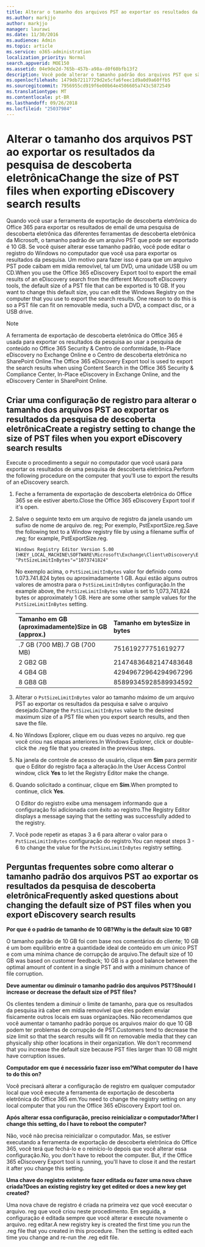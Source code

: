 ```yaml
---
title: Alterar o tamanho dos arquivos PST ao exportar os resultados da pesquisa de descoberta eletrônica
ms.author: markjjo
author: markjjo
manager: laurawi
ms.date: 11/30/2016
ms.audience: Admin
ms.topic: article
ms.service: o365-administration
localization_priority: Normal
search.appverid: MOE150
ms.assetid: 04e9de2d-765b-457b-a98a-d0f60bfb13f2
description: Você pode alterar o tamanho padrão dos arquivos PST que são dowloaded ao seu computador ao exportar os resultados da pesquisa de descoberta eletrônica.
ms.openlocfilehash: 1479db72117729d2e5cfa6feec1d9a0d9a60ffb5
ms.sourcegitcommit: 7956955cd919f6e00b64e4506605a743c5872549
ms.translationtype: MT
ms.contentlocale: pt-BR
ms.lasthandoff: 09/26/2018
ms.locfileid: "25037984"
---
```

# <a name="change-the-size-of-pst-files-when-exporting-ediscovery-search-results"></a><span data-ttu-id="9f6e0-103">Alterar o tamanho dos arquivos PST ao exportar os resultados da pesquisa de descoberta eletrônica</span><span class="sxs-lookup"><span data-stu-id="9f6e0-103">Change the size of PST files when exporting eDiscovery search results</span></span>

<span data-ttu-id="9f6e0-p101">Quando você usar a ferramenta de exportação de descoberta eletrônica do Office 365 para exportar os resultados de email de uma pesquisa de descoberta eletrônica das diferentes ferramentas de descoberta eletrônica da Microsoft, o tamanho padrão de um arquivo PST que pode ser exportado é 10 GB. Se você quiser alterar esse tamanho padrão, você pode editar o registro do Windows no computador que você usa para exportar os resultados da pesquisa. Um motivo para fazer isso é para que um arquivo PST pode caibam em mídia removível, tal um DVD, uma unidade USB ou um CD.</span><span class="sxs-lookup"><span data-stu-id="9f6e0-p101">When you use the Office 365 eDiscovery Export tool to export the email results of an eDiscovery search from the different Microsoft eDiscovery tools, the default size of a PST file that can be exported is 10 GB. If you want to change this default size, you can edit the Windows Registry on the computer that you use to export the search results. One reason to do this is so a PST file can fit on removable media, such a DVD, a compact disc, or a USB drive.</span></span> 
  
> [!NOTE]
>  <span data-ttu-id="9f6e0-107">A ferramenta de exportação de descoberta eletrônica do Office 365 é usada para exportar os resultados da pesquisa ao usar a pesquisa de conteúdo no Office 365 Security &amp; Centro de conformidade, In-Place eDiscovery no Exchange Online e o Centro de descoberta eletrônica no SharePoint Online.</span><span class="sxs-lookup"><span data-stu-id="9f6e0-107">The Office 365 eDiscovery Export tool is used to export the search results when using Content Search in the Office 365 Security &amp; Compliance Center, In-Place eDiscovery in Exchange Online, and the eDiscovery Center in SharePoint Online.</span></span> 
  
## <a name="create-a-registry-setting-to-change-the-size-of-pst-files-when-you-export-ediscovery-search-results"></a><span data-ttu-id="9f6e0-108">Criar uma configuração de registro para alterar o tamanho dos arquivos PST ao exportar os resultados da pesquisa de descoberta eletrônica</span><span class="sxs-lookup"><span data-stu-id="9f6e0-108">Create a registry setting to change the size of PST files when you export eDiscovery search results</span></span>

<span data-ttu-id="9f6e0-109">Execute o procedimento a seguir no computador que você usará para exportar os resultados de uma pesquisa de descoberta eletrônica.</span><span class="sxs-lookup"><span data-stu-id="9f6e0-109">Perform the following procedure on the computer that you'll use to export the results of an eDiscovery search.</span></span>
  
1. <span data-ttu-id="9f6e0-110">Feche a ferramenta de exportação de descoberta eletrônica do Office 365 se ele estiver aberto.</span><span class="sxs-lookup"><span data-stu-id="9f6e0-110">Close the Office 365 eDiscovery Export tool if it's open.</span></span> 
    
2. <span data-ttu-id="9f6e0-111">Salve o seguinte texto em um arquivo de registro da janela usando um sufixo de nome de arquivo de. reg; Por exemplo, PstExportSize.reg.</span><span class="sxs-lookup"><span data-stu-id="9f6e0-111">Save the following text to a Window registry file by using a filename suffix of .reg; for example, PstExportSize.reg.</span></span> 
    
    ```
    Windows Registry Editor Version 5.00
    [HKEY_LOCAL_MACHINE\SOFTWARE\Microsoft\Exchange\Client\eDiscovery\ExportTool]
    "PstSizeLimitInBytes"="1073741824"
    ```

    <span data-ttu-id="9f6e0-p102">No exemplo acima, o `PstSizeLimitInBytes` valor for definido como 1.073.741.824 bytes ou aproximadamente 1 GB. Aqui estão alguns outros valores de amostra para o `PstSizeLimitInBytes` configuração.</span><span class="sxs-lookup"><span data-stu-id="9f6e0-p102">In the example above, the  `PstSizeLimitInBytes` value is set to 1,073,741,824 bytes or approximately 1 GB. Here are some other sample values for the  `PstSizeLimitInBytes` setting.</span></span> 
    
    |<span data-ttu-id="9f6e0-114">**Tamanho em GB (aproximadamente)**</span><span class="sxs-lookup"><span data-stu-id="9f6e0-114">**Size in GB (approx.)**</span></span>|<span data-ttu-id="9f6e0-115">**Tamanho em bytes**</span><span class="sxs-lookup"><span data-stu-id="9f6e0-115">**Size in bytes**</span></span>|
    |:-----|:-----|
    |<span data-ttu-id="9f6e0-116">.7 GB (700 MB)</span><span class="sxs-lookup"><span data-stu-id="9f6e0-116">.7 GB (700 MB)</span></span>  <br/> |<span data-ttu-id="9f6e0-117">751619277</span><span class="sxs-lookup"><span data-stu-id="9f6e0-117">751619277</span></span>  <br/> |
    |<span data-ttu-id="9f6e0-118">2 GB</span><span class="sxs-lookup"><span data-stu-id="9f6e0-118">2 GB</span></span>  <br/> |<span data-ttu-id="9f6e0-119">2147483648</span><span class="sxs-lookup"><span data-stu-id="9f6e0-119">2147483648</span></span>  <br/> |
    |<span data-ttu-id="9f6e0-120">4 GB</span><span class="sxs-lookup"><span data-stu-id="9f6e0-120">4 GB</span></span>  <br/> |<span data-ttu-id="9f6e0-121">4294967296</span><span class="sxs-lookup"><span data-stu-id="9f6e0-121">4294967296</span></span>  <br/> |
    |<span data-ttu-id="9f6e0-122">8 GB</span><span class="sxs-lookup"><span data-stu-id="9f6e0-122">8 GB</span></span>  <br/> |<span data-ttu-id="9f6e0-123">8589934592</span><span class="sxs-lookup"><span data-stu-id="9f6e0-123">8589934592</span></span>  <br/> |
   
3. <span data-ttu-id="9f6e0-124">Alterar o `PstSizeLimitInBytes` valor ao tamanho máximo de um arquivo PST ao exportar os resultados da pesquisa e salve o arquivo desejado.</span><span class="sxs-lookup"><span data-stu-id="9f6e0-124">Change the `PstSizeLimitInBytes` value to the desired maximum size of a PST file when you export search results, and then save the file.</span></span> 
    
4. <span data-ttu-id="9f6e0-125">No Windows Explorer, clique em ou duas vezes no arquivo. reg que você criou nas etapas anteriores.</span><span class="sxs-lookup"><span data-stu-id="9f6e0-125">In Windows Explorer, click or double-click the .reg file that you created in the previous steps.</span></span>
    
5. <span data-ttu-id="9f6e0-126">Na janela de controle de acesso de usuário, clique em **Sim** para permitir que o Editor do registro faça a alteração.</span><span class="sxs-lookup"><span data-stu-id="9f6e0-126">In the User Access Control window, click **Yes** to let the Registry Editor make the change.</span></span> 
    
6. <span data-ttu-id="9f6e0-127">Quando solicitado a continuar, clique em **Sim**.</span><span class="sxs-lookup"><span data-stu-id="9f6e0-127">When prompted to continue, click **Yes**.</span></span>
    
    <span data-ttu-id="9f6e0-128">O Editor do registro exibe uma mensagem informando que a configuração foi adicionada com êxito ao registro.</span><span class="sxs-lookup"><span data-stu-id="9f6e0-128">The Registry Editor displays a message saying that the setting was successfully added to the registry.</span></span>
    
7. <span data-ttu-id="9f6e0-129">Você pode repetir as etapas 3 a 6 para alterar o valor para o `PstSizeLimitInBytes` configuração do registro.</span><span class="sxs-lookup"><span data-stu-id="9f6e0-129">You can repeat steps 3 - 6 to change the value for the  `PstSizeLimitInBytes` registry setting.</span></span> 
  
## <a name="frequently-asked-questions-about-changing-the-default-size-of-pst-files-when-you-export-ediscovery-search-results"></a><span data-ttu-id="9f6e0-130">Perguntas frequentes sobre como alterar o tamanho padrão dos arquivos PST ao exportar os resultados da pesquisa de descoberta eletrônica</span><span class="sxs-lookup"><span data-stu-id="9f6e0-130">Frequently asked questions about changing the default size of PST files when you export eDiscovery search results</span></span>

 <span data-ttu-id="9f6e0-131">**Por que é o padrão de tamanho de 10 GB?**</span><span class="sxs-lookup"><span data-stu-id="9f6e0-131">**Why is the default size 10 GB?**</span></span>
  
<span data-ttu-id="9f6e0-132">O tamanho padrão de 10 GB foi com base nos comentários do cliente; 10 GB é um bom equilíbrio entre a quantidade ideal de conteúdo em um único PST e com uma mínima chance de corrupção de arquivo.</span><span class="sxs-lookup"><span data-stu-id="9f6e0-132">The default size of 10 GB was based on customer feedback; 10 GB is a good balance between the optimal amount of content in a single PST and with a minimum chance of file corruption.</span></span>
  
 <span data-ttu-id="9f6e0-133">**Deve aumentar ou diminuir o tamanho padrão dos arquivos PST?**</span><span class="sxs-lookup"><span data-stu-id="9f6e0-133">**Should I increase or decrease the default size of PST files?**</span></span>
  
<span data-ttu-id="9f6e0-p103">Os clientes tendem a diminuir o limite de tamanho, para que os resultados da pesquisa irá caber em mídia removível que eles podem enviar fisicamente outros locais em suas organizações. Não recomendamos que você aumentar o tamanho padrão porque os arquivos maior do que 10 GB podem ter problemas de corrupção de PST.</span><span class="sxs-lookup"><span data-stu-id="9f6e0-p103">Customers tend to decrease the size limit so that the search results will fit on removable media that they can physically ship other locations in their organization. We don't recommend that you increase the default size because PST files larger than 10 GB might have corruption issues.</span></span>
  
 <span data-ttu-id="9f6e0-136">**Computador em que é necessário fazer isso em?**</span><span class="sxs-lookup"><span data-stu-id="9f6e0-136">**What computer do I have to do this on?**</span></span>
  
<span data-ttu-id="9f6e0-137">Você precisará alterar a configuração de registro em qualquer computador local que você execute a ferramenta de exportação de descoberta eletrônica do Office 365 em.</span><span class="sxs-lookup"><span data-stu-id="9f6e0-137">You need to change the registry setting on any local computer that you run the Office 365 eDiscovery Export tool on.</span></span>
  
 <span data-ttu-id="9f6e0-138">**Após alterar essa configuração, preciso reinicializar o computador?**</span><span class="sxs-lookup"><span data-stu-id="9f6e0-138">**After I change this setting, do I have to reboot the computer?**</span></span>
  
<span data-ttu-id="9f6e0-p104">Não, você não precisa reinicializar o computador. Mas, se estiver executando a ferramenta de exportação de descoberta eletrônica do Office 365, você terá que fechá-lo e o reinício-lo depois que você alterar essa configuração.</span><span class="sxs-lookup"><span data-stu-id="9f6e0-p104">No, you don't have to reboot the computer. But, if the Office 365 eDiscovery Export tool is running, you'll have to close it and the restart it after you change this setting.</span></span>
  
 <span data-ttu-id="9f6e0-141">**Uma chave do registro existente fazer editada ou fazer uma nova chave criada?**</span><span class="sxs-lookup"><span data-stu-id="9f6e0-141">**Does an existing registry key get edited or does a new key get created?**</span></span>
  
<span data-ttu-id="9f6e0-p105">Uma nova chave de registro é criada na primeira vez que você executar o arquivo. reg que você criou neste procedimento. Em seguida, a configuração é editada sempre que você alterar e execute novamente o arquivo. reg editar.</span><span class="sxs-lookup"><span data-stu-id="9f6e0-p105">A new registry key is created the first time you run the .reg file that you created in this procedure. Then the setting is edited each time you change and re-run the .reg edit file.</span></span>
